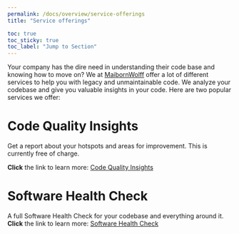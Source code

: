 ```yaml
---
permalink: /docs/overview/service-offerings
title: "Service offerings"

toc: true
toc_sticky: true
toc_label: "Jump to Section"
---
```


Your company has the dire need in understanding their code base and knowing how to move on? We at [MaibornWolff](https://www.maibornwolff.de/en) offer a lot of different services to help you with legacy and unmaintainable code.
We analyze your codebase and give you valuable insights in your code. Here are two popular services we offer:

# Code Quality Insights

Get a report about your hotspots and areas for improvement. This is currently free of charge.

<b>Click</b> the link to learn more: [Code Quality Insights](https://www.maibornwolff.de/en/code-quality-insights?utm_source=github_pages&utm_medium_website&utm_campaign=code_charta_at_github&utm_id=code_charta_at_github)

# Software Health Check

A full Software Health Check for your codebase and everything around it.
<b>Click</b> the link to learn more: [Software Health Check](https://www.maibornwolff.de/en/software-health-check/)
